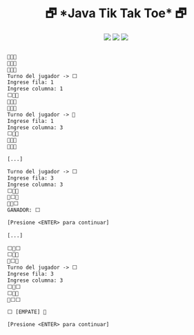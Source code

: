 <h1 style="text-align: center;">🗗 *Java Tik Tak Toe* 🗗</h1>
  <p align="center">
   <img src="https://img.shields.io/github/stars/tamipramos?style=social">
   <img src="https://img.shields.io/badge/status-in%20development-green?style=plastic">
   <img src="https://img.shields.io/badge/junior%20developer%20-8A2BE2?style=plastic">
   </p>


````dtd

🔳🔳🔳
🔳🔳🔳
🔳🔳🔳
Turno del jugador -> ⬜
Ingrese fila: 1
Ingrese columna: 1
⬜🔳🔳
🔳🔳🔳
🔳🔳🔳
Turno del jugador -> 🔘
Ingrese fila: 1
Ingrese columna: 3
⬜🔳🔘
🔳🔳🔳
🔳🔳🔳

[...]

Turno del jugador -> ⬜
Ingrese fila: 3
Ingrese columna: 3
⬜🔳🔘
🔳⬜🔳
🔘🔳⬜
GANADOR: ⬜

[Presione <ENTER> para continuar] 
    
[...]
    
⬜🔘⬜
⬜🔘🔘
🔘⬜🔳
Turno del jugador -> ⬜
Ingrese fila: 3
Ingrese columna: 3
⬜🔘⬜
⬜🔘🔘
🔘⬜⬜

⬜ [EMPATE] 🔘

[Presione <ENTER> para continuar]

````